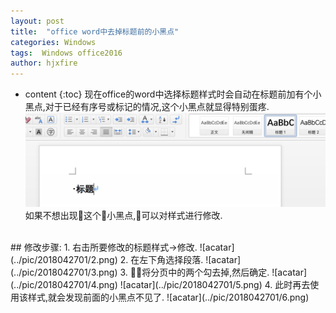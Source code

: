 ```yaml
---
layout: post
title:  "office word中去掉标题前的小黑点"
categories: Windows
tags:  Windows office2016
author: hjxfire
---
```


* content
{:toc}
现在office的word中选择标题样式时会自动在标题前加有个小黑点,对于已经有序号或标记的情况,这个小黑点就显得特别蛋疼.
![avatar](../pic/2018042701/1.png)
如果不想出现这个小黑点,可以对样式进行修改.
<br/>
## 修改步骤:
1. 右击所要修改的标题样式->修改.
![acatar](../pic/2018042701/2.png)
2. 在左下角选择段落.
![acatar](../pic/2018042701/3.png)
3. 将分页中的两个勾去掉,然后确定.
![acatar](../pic/2018042701/4.png)
![acatar](../pic/2018042701/5.png)
4. 此时再去使用该样式,就会发现前面的小黑点不见了.
![acatar](../pic/2018042701/6.png)

